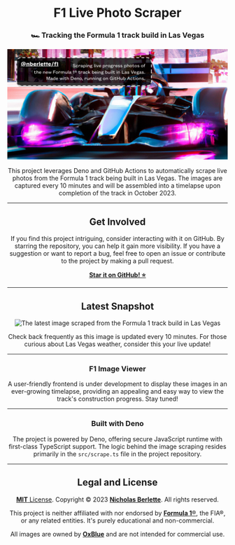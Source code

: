 <div align="center">

# F1 Live Photo Scraper
### 🏎️ Tracking the Formula 1 track build in Las Vegas

[![F1 Live Photo Scraper Project by Nicholas Berlette](https://github.com/nberlette/f1/blob/c0519e0719e8ddfb62f277b1b8a19d45be7eb37c/.github/opengraph.jpg?raw=true)](https://github.com/nberlette/f1)

This project leverages Deno and GitHub Actions to automatically scrape live photos from the Formula 1 track being built in Las Vegas. The images are captured every 10 minutes and will be assembled into a timelapse upon completion of the track in October 2023.

---

## Get Involved

If you find this project intriguing, consider interacting with it on GitHub. By starring the repository, you can help it gain more visibility. If you have a suggestion or want to report a bug, feel free to open an issue or contribute to the project by making a pull request. 

[**Star it on GitHub! ⭐**](https://github.com/nberlette/f1/stargazers)

---
  
## Latest Snapshot

![The latest image scraped from the Formula 1 track build in Las Vegas](https://github.com/nberlette/f1/blob/main/assets/latest.jpg?raw=true&no-cache&cache=no-cache)

Check back frequently as this image is updated every 10 minutes. For those curious about Las Vegas weather, consider this your live update!

---

### F1 Image Viewer

A user-friendly frontend is under development to display these images in an ever-growing timelapse, providing an appealing and easy way to view the track's construction progress. Stay tuned!

---

### Built with Deno

The project is powered by Deno, offering secure JavaScript runtime with first-class TypeScript support. The logic behind the image scraping resides primarily in the `src/scrape.ts` file in the project repository.

---

## Legal and License

[**MIT** License](https://nick.mit-license.org). Copyright © 2023 [**Nicholas Berlette**](https://github.com/nberlette). All rights reserved.

This project is neither affiliated with nor endorsed by [**Formula 1**®](https://formula1.com), the FIA®, or any related entities. It's purely educational and non-commercial.

All images are owned by [**OxBlue**](https://oxblue.com) and are not intended for commercial use.

</div>
